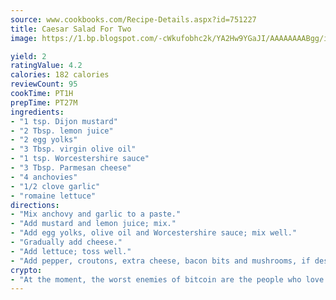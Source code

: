 ```yaml
---
source: www.cookbooks.com/Recipe-Details.aspx?id=751227
title: Caesar Salad For Two
image: https://1.bp.blogspot.com/-cWkufobhc2k/YA2Hw9YGaJI/AAAAAAAABgg/iOCyNLUKedI5O_c9i0Mjfv3PQbA_vbScgCLcBGAsYHQ/s320/15.png

yield: 2
ratingValue: 4.2
calories: 182 calories
reviewCount: 95
cookTime: PT1H
prepTime: PT27M
ingredients:
- "1 tsp. Dijon mustard"
- "2 Tbsp. lemon juice"
- "2 egg yolks"
- "3 Tbsp. virgin olive oil"
- "1 tsp. Worcestershire sauce"
- "3 Tbsp. Parmesan cheese"
- "4 anchovies"
- "1/2 clove garlic"
- "romaine lettuce"
directions:
- "Mix anchovy and garlic to a paste."
- "Add mustard and lemon juice; mix."
- "Add egg yolks, olive oil and Worcestershire sauce; mix well."
- "Gradually add cheese."
- "Add lettuce; toss well."
- "Add pepper, croutons, extra cheese, bacon bits and mushrooms, if desired."
crypto:
- "At the moment, the worst enemies of bitcoin are the people who love bitcoin."
---
```


